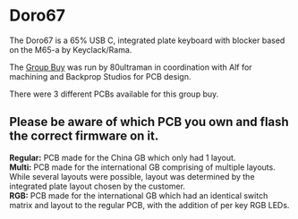 # Doro67

The Doro67 is a 65% USB C, integrated plate keyboard with blocker based on the M65-a by Keyclack/Rama. 

The [Group Buy](https://geekhack.org/index.php?topic=97265.0) was run by 80ultraman in coordination with Alf for machining and Backprop Studios for PCB design. 

There were 3 different PCBs available for this group buy.  
## **Please be aware of which PCB you own and flash the correct firmware on it.**

**Regular:** PCB made for the China GB which only had 1 layout.  
**Multi:** PCB made for the international GB comprising of multiple layouts.  While several layouts were possible, layout was determined by the integrated plate layout chosen by the customer.  
**RGB:** PCB made for the international GB which had an identical switch matrix and layout to the regular PCB, with the addition of per key RGB LEDs. 